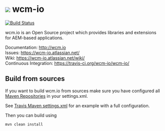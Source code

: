 <img src="http://wcm.io/images/favicon-16@2x.png"/> wcm-io
======
[![Build Status](https://travis-ci.org/wcm-io/wcm-io.png?branch=master)](https://travis-ci.org/wcm-io/wcm-io)

wcm.io is an Open Source project which provides libraries and extensions for AEM-based applications.

Documentation: http://wcm.io<br/>
Issues: https://wcm-io.atlassian.net/<br/>
Wiki: https://wcm-io.atlassian.net/wiki/<br/>
Continuous Integration: https://travis-ci.org/wcm-io/wcm-io/

## Build from sources

If you want to build wcm.io from sources make sure you have configured all [Maven Repositories](http://wcm.io/maven.html) in your settings.xml.

See [Travis Maven settings.xml](https://github.com/wcm-io/wcm-io/blob/master/.travis.maven-settings.xml) for an example with a full configuration.

Then you can build using

```
mvn clean install
```
